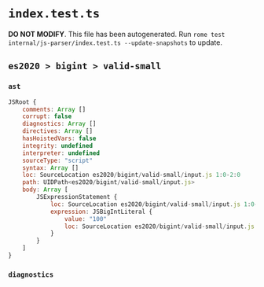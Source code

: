 # `index.test.ts`

**DO NOT MODIFY**. This file has been autogenerated. Run `rome test internal/js-parser/index.test.ts --update-snapshots` to update.

## `es2020 > bigint > valid-small`

### `ast`

```javascript
JSRoot {
	comments: Array []
	corrupt: false
	diagnostics: Array []
	directives: Array []
	hasHoistedVars: false
	integrity: undefined
	interpreter: undefined
	sourceType: "script"
	syntax: Array []
	loc: SourceLocation es2020/bigint/valid-small/input.js 1:0-2:0
	path: UIDPath<es2020/bigint/valid-small/input.js>
	body: Array [
		JSExpressionStatement {
			loc: SourceLocation es2020/bigint/valid-small/input.js 1:0-1:4
			expression: JSBigIntLiteral {
				value: "100"
				loc: SourceLocation es2020/bigint/valid-small/input.js 1:0-1:4
			}
		}
	]
}
```

### `diagnostics`

```

```
